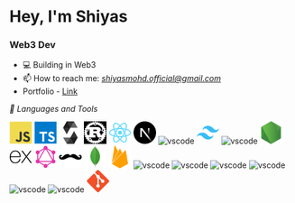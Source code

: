 
# Hey, I'm Shiyas
### Web3 Dev

- 💻 Building in Web3
- 📫 How to reach me: *shiyasmohd.official@gmail.com*
- Portfolio - [Link](https://shiyasmohd.vercel.app/)


*🔨 Languages and Tools*  

<img src="https://raw.githubusercontent.com/devicons/devicon/master/icons/javascript/javascript-original.svg" alt="javascript" width="40" height="40"/>
<img src="https://raw.githubusercontent.com/devicons/devicon/master/icons/typescript/typescript-original.svg" alt="reactjs" width="40" height="40"/>
<img src="https://raw.githubusercontent.com/devicons/devicon/master/icons/solidity/solidity-original.svg" alt="reactjs" width="40" height="40"/>
<img src="https://raw.githubusercontent.com/devicons/devicon/master/icons/rust/rust-plain.svg" alt="reactjs" width="40" height="40" style="filter:invert(1);"/>
<img src="https://raw.githubusercontent.com/devicons/devicon/master/icons/react/react-original.svg" alt="python" width="40" height="40"/>
<img src="https://raw.githubusercontent.com/devicons/devicon/master/icons/nextjs/nextjs-original.svg" alt="python" width="40" height="40"/>
<img src="https://codekeeper-jp1016.vercel.app/assets/icons/css.svg" alt="vscode" width="40" height="40"/>
<img src="https://raw.githubusercontent.com/devicons/devicon/master/icons/tailwindcss/tailwindcss-plain.svg" alt="vscode" width="40" height="40"/>
<img src="https://codekeeper.jp1016.now.sh/assets/icons/sass.svg" alt="vscode" width="40" height="40"/>
<img src="https://raw.githubusercontent.com/devicons/devicon/master/icons/nodejs/nodejs-original.svg" alt="vscode" width="40" height="40"/>
<img src="https://raw.githubusercontent.com/devicons/devicon/master/icons/express/express-original.svg" alt="vscode" width="40" height="40"/>
<img src="https://raw.githubusercontent.com/devicons/devicon/master/icons/graphql/graphql-plain.svg" alt="vscode" width="40" height="40"/>
<img src="https://raw.githubusercontent.com/devicons/devicon/master/icons/handlebars/handlebars-original.svg" alt="vscode" width="40" height="40"/>
<img src="https://raw.githubusercontent.com/devicons/devicon/master/icons/mongodb/mongodb-original.svg" alt="vscode" width="40" height="40"/>
<img src="https://raw.githubusercontent.com/devicons/devicon/master/icons/firebase/firebase-plain.svg" alt="vscode" width="40" height="40"/>
<img src="https://redwoodjs.com/images/3p-logos/supabase.svg" alt="vscode" width="40" height="40"/>
<img src="https://cdn.iconscout.com/icon/free/png-256/ethereum-1-283135.png" alt="vscode" width="40" height="40"/>
<img src="https://cdn.svgporn.com/logos/hardhat-icon.svg" alt="vscode" width="40" height="40"/>
<img src="https://ipfs.filebase.io/ipfs/Qmcb8dRUoibn2nq8KAhvacSbxwgd8yy7rTtSwXCUnDBNzm" alt="vscode" width="40" height="40"/>
<img src="https://cdn.iconscout.com/icon/premium/png-256-thumb/solana-sol-6888828-5645452.png" alt="vscode" width="40" height="40"/>
<img src="https://ipfs.filebase.io/ipfs/QmVu9A1Xw68Uq25C1SXMGWhHBraDMG93GmFJ2KcW9GuYz6" alt="vscode" width="40" height="40"/>
<img src="https://raw.githubusercontent.com/devicons/devicon/master/icons/git/git-original.svg" alt="vscode" width="40" height="40"/>



<!--
*📈 My GitHub Stats*
<p align="left"><img alt="shiyasmohd's GitHub Stats" src="https://github-readme-stats.vercel.app/api?username=shiyasmohd&show_icons=true&hide_border=true&count_private=true&theme=tokyonight" /> 
-->
